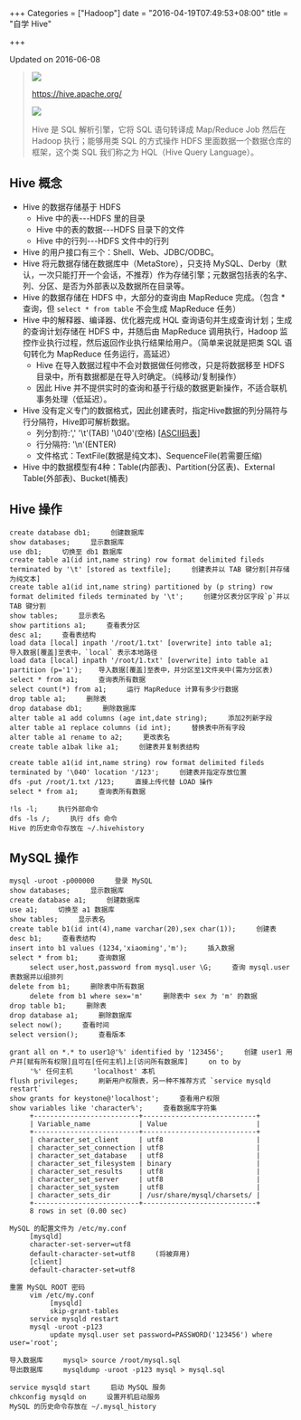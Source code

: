 +++
Categories = ["Hadoop"]
date = "2016-04-19T07:49:53+08:00"
title = "自学 Hive"

+++

<!--more-->

Updated on 2016-06-08

> ![](/uploads/hadoop-hive-logo.png)
>
> https://hive.apache.org/
>
> ![](/uploads/hadoop-hive.png)
>
> Hive 是 SQL 解析引擎，它将 SQL 语句转译成 Map/Reduce Job 然后在 Hadoop 执行；能够用类 SQL 的方式操作 HDFS 里面数据一个数据仓库的框架，这个类 SQL 我们称之为 HQL（Hive Query Language）。

## Hive 概念
* Hive 的数据存储基于 HDFS
  * Hive 中的表---HDFS 里的目录
  * Hive 中的表的数据---HDFS 目录下的文件
  * Hive 中的行列---HDFS 文件中的行列
* Hive 的用户接口有三个：Shell、Web、JDBC/ODBC。
* Hive 将元数据存储在数据库中（MetaStore），只支持 MySQL、Derby（默认，一次只能打开一个会话，不推荐）作为存储引擎；元数据包括表的名字、列、分区、是否为外部表以及数据所在目录等。
* Hive 的数据存储在 HDFS 中，大部分的查询由 MapReduce 完成。（包含 * 查询，但 `select * from table` 不会生成 MapReduce 任务）
* Hive 中的解释器、编译器、优化器完成 HQL 查询语句并生成查询计划；生成的查询计划存储在 HDFS 中，并随后由 MapReduce 调用执行，Hadoop 监控作业执行过程，然后返回作业执行结果给用户。（简单来说就是把类 SQL 语句转化为 MapReduce 任务运行，高延迟）
  * Hive 在导入数据过程中不会对数据做任何修改，只是将数据移至 HDFS 目录中，所有数据都是在导入时确定。（纯移动/复制操作）
  * 因此 Hive 并不提供实时的查询和基于行级的数据更新操作，不适合联机事务处理（低延迟）。
* Hive 没有定义专门的数据格式，因此创建表时，指定Hive数据的列分隔符与行分隔符，Hive即可解析数据。
  * 列分割符:','     '\t'(TAB)     '\040'(空格)     [[ASCII码表](http://defindit.com/ascii.html)]
  * 行分隔符: '\n'(ENTER)
  * 文件格式：TextFile(数据是纯文本)、SequenceFile(若需要压缩)
* Hive 中的数据模型有4种：Table(内部表)、Partition(分区表)、External Table(外部表)、Bucket(桶表)

## Hive 操作
```
create database db1;     创建数据库
show databases;     显示数据库
use db1;     切换至 db1 数据库
create table a1(id int,name string) row format delimited fileds terminated by '\t' [stored as textfile];     创建表并以 TAB 键分割[并存储为纯文本]
create table a1(id int,name string) partitioned by (p string) row format delimited fileds terminated by '\t';     创建分区表分区字段`p`并以 TAB 键分割
show tables;     显示表名
show partitions a1;     查看表分区
desc a1;     查看表结构
load data [local] inpath '/root/1.txt' [overwrite] into table a1;     导入数据[覆盖]至表中，`local` 表示本地路径
load data [local] inpath '/root/1.txt' [overwrite] into table a1 partition (p='1');    导入数据[覆盖]至表中，并分区至1文件夹中(需为分区表)
select * from a1;     查询表所有数据
select count(*) from a1;     运行 MapReduce 计算有多少行数据
drop table a1;     删除表
drop database db1;     删除数据库
alter table a1 add columns (age int,date string);     添加2列新字段
alter table a1 replace columns (id int);     替换表中所有字段
alter table a1 rename to a2;     更改表名
create table a1bak like a1;     创建表并复制表结构

create table a1(id int,name string) row format delimited fileds terminated by '\040' location '/123';     创建表并指定存放位置
dfs -put /root/1.txt /123;     直接上传代替 LOAD 操作
select * from a1;     查询表所有数据

!ls -l;     执行外部命令
dfs -ls /;     执行 dfs 命令
Hive 的历史命令存放在 ~/.hivehistory
```

## MySQL 操作
```
mysql -uroot -p000000     登录 MySQL
show databases;     显示数据库
create database a1;     创建数据库
use a1;     切换至 a1 数据库
show tables;     显示表名
create table b1(id int(4),name varchar(20),sex char(1));     创建表
desc b1;     查看表结构
insert into b1 values (1234,'xiaoming','m');     插入数据
select * from b1;     查询数据
     select user,host,password from mysql.user \G;     查询 mysql.user 表数据并以组排列
delete from b1;     删除表中所有数据
     delete from b1 where sex='m'     删除表中 sex 为 'm' 的数据
drop table b1;     删除表
drop database a1;     删除数据库
select now();     查看时间
select version();     查看版本

grant all on *.* to user1@'%' identified by '123456';     创建 user1 用户并[赋有所有权限]且可在[任何主机]上[访问所有数据库]     on to by
     '%' 任何主机     'localhost' 本机
flush privileges;     刷新用户权限表，另一种不推荐方式 `service mysqld restart`
show grants for keystone@'localhost';     查看用户权限
show variables like 'character%';     查看数据库字符集
     +--------------------------+----------------------------+
     | Variable_name            | Value                      |
     +--------------------------+----------------------------+
     | character_set_client     | utf8                       |
     | character_set_connection | utf8                       |
     | character_set_database   | utf8                       |
     | character_set_filesystem | binary                     |
     | character_set_results    | utf8                       |
     | character_set_server     | utf8                       |
     | character_set_system     | utf8                       |
     | character_sets_dir       | /usr/share/mysql/charsets/ |
     +--------------------------+----------------------------+
     8 rows in set (0.00 sec)

MySQL 的配置文件为 /etc/my.conf
     [mysqld]
     character-set-server=utf8
     default-character-set=utf8     (将被弃用)
     [client]
     default-character-set=utf8

重置 MySQL ROOT 密码
     vim /etc/my.conf
          [mysqld]
          skip-grant-tables
     service mysqld restart
     mysql -uroot -p123
          update mysql.user set password=PASSWORD('123456') where user='root';

导入数据库     mysql> source /root/mysql.sql
导出数据库     mysqldump -uroot -p123 mysql > mysql.sql

service mysqld start     启动 MySQL 服务
chkconfig mysqld on     设置开机启动服务
MySQL 的历史命令存放在 ~/.mysql_history
```